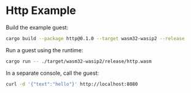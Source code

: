 # Http Example

Build the example guest:

```bash
cargo build --package http@0.1.0 --target wasm32-wasip2 --release
```

Run a guest using the runtime:

```bash
cargo run -- ./target/wasm32-wasip2/release/http.wasm
```

In a separate console, call the guest:

```bash
curl -d '{"text":"hello"}' http://localhost:8080
```